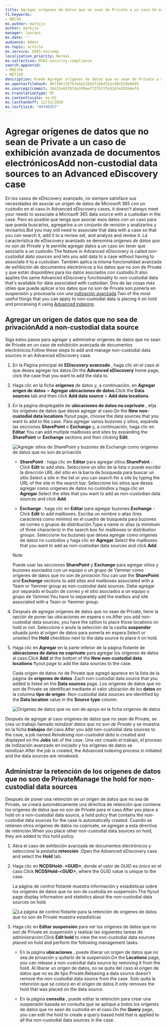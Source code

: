 ```yaml
---
title: Agregar orígenes de datos que no sean de Private a un caso de exhibición avanzada de documentos electrónicos
f1.keywords:
- NOCSH
ms.author: markjjo
author: markjjo
manager: laurawi
ms.date: ''
audience: Admin
ms.topic: article
ms.service: O365-seccomp
localization_priority: Normal
ms.collection: M365-security-compliance
search.appverid:
- MOE150
- MET150
description: Puede Agregar orígenes de datos que no sean de Private a un caso de exhibición avanzada de documentos electrónicos y poner una retención en el origen de datos. Los orígenes de datos que no son de Private se reindizan, por lo que cualquier contenido marcado como parcialmente indizado se reprocesa para que se pueda buscar de forma completa y rápida.
ms.openlocfilehash: 467f0e1167bfebe21bd3f2bbd52acd81529b8685
ms.sourcegitcommit: 36d12e02f6fda199ae7f2fb72fe52d7e2b5b4efd
ms.translationtype: MT
ms.contentlocale: es-ES
ms.lasthandoff: 12/31/2020
ms.locfileid: "49740357"
---
```

# <a name="add-non-custodial-data-sources-to-an-advanced-ediscovery-case"></a><span data-ttu-id="ed66c-104">Agregar orígenes de datos que no sean de Private a un caso de exhibición avanzada de documentos electrónicos</span><span class="sxs-lookup"><span data-stu-id="ed66c-104">Add non-custodial data sources to an Advanced eDiscovery case</span></span>

<span data-ttu-id="ed66c-105">En los casos de eDiscovery avanzado, no siempre satisface sus necesidades de asociar un origen de datos de Microsoft 365 con un custodio en el caso.</span><span class="sxs-lookup"><span data-stu-id="ed66c-105">In Advanced eDiscovery cases, it doesn't always meet your needs to associate a Microsoft 365 data source with a custodian in the case.</span></span> <span data-ttu-id="ed66c-106">Pero es posible que tenga que asociar esos datos con un caso para que pueda buscarlos, agregarlos a un conjunto de revisión y analizarlos y revisarlos.</span><span class="sxs-lookup"><span data-stu-id="ed66c-106">But you may still need to associate that data with a case so that you can search it, add it to a review set, and analyze and review it.</span></span> <span data-ttu-id="ed66c-107">La característica de eDiscovery avanzado se denomina *orígenes de datos que no son de Private* y le permite agregar datos a un caso sin tener que asociarlo a un custodio.</span><span class="sxs-lookup"><span data-stu-id="ed66c-107">The feature in Advanced eDiscovery is called *non-custodial data sources* and lets you add data to a case without having to associate it to a custodian.</span></span> <span data-ttu-id="ed66c-108">También aplica la misma funcionalidad avanzada de exhibición de documentos electrónicos a los datos que no son de Private y que están disponibles para los datos asociados con custodio.</span><span class="sxs-lookup"><span data-stu-id="ed66c-108">It also applies the same Advanced eDiscovery functionality to non-custodial data that's available for data associated with custodian.</span></span> <span data-ttu-id="ed66c-109">Dos de las cosas más útiles que puede aplicar a los datos que no son de Private son ponerla en suspensión y procesarla con una [indización avanzada](indexing-custodian-data.md).</span><span class="sxs-lookup"><span data-stu-id="ed66c-109">Two of the most useful things that you can apply to non-custodial data is placing it on hold and processing it using [Advanced indexing](indexing-custodian-data.md).</span></span>

## <a name="add-a-non-custodial-data-source"></a><span data-ttu-id="ed66c-110">Agregar un origen de datos que no sea de privación</span><span class="sxs-lookup"><span data-stu-id="ed66c-110">Add a non-custodial data source</span></span>

<span data-ttu-id="ed66c-111">Siga estos pasos para agregar y administrar orígenes de datos que no sean de Private en un caso de exhibición avanzada de documentos electrónicos.</span><span class="sxs-lookup"><span data-stu-id="ed66c-111">Follow these steps to add and manage non-custodial data sources in an Advanced eDiscovery case.</span></span>

1. <span data-ttu-id="ed66c-112">En la Página principal de **EDiscovery avanzado** , haga clic en el caso al que desea agregar los datos.</span><span class="sxs-lookup"><span data-stu-id="ed66c-112">On the **Advanced eDiscovery** home page, click the case that you want to add the data to.</span></span>

2. <span data-ttu-id="ed66c-113">Haga clic en la ficha **orígenes** de datos y, a continuación, en **Agregar origen de datos**  >  **Agregar ubicaciones de datos**.</span><span class="sxs-lookup"><span data-stu-id="ed66c-113">Click the **Data sources** tab and then click **Add data source** > **Add data locations**.</span></span>

3. <span data-ttu-id="ed66c-114">En la página desplegable de **ubicaciones de datos no coprivate** , elija los orígenes de datos que desee agregar al caso.</span><span class="sxs-lookup"><span data-stu-id="ed66c-114">On the **New non-custodial data locations** flyout page, choose the data sources that you want to add to the case.</span></span> <span data-ttu-id="ed66c-115">Para agregar varios buzones y sitios, expanda las secciones **SharePoint** o **Exchange** y, a continuación, haga clic en **Editar**.</span><span class="sxs-lookup"><span data-stu-id="ed66c-115">You can add multiple mailboxes and sites by expanding the **SharePoint** or **Exchange** sections and then clicking **Edit**.</span></span>

   ![Agregar sitios de SharePoint y buzones de Exchange como orígenes de datos que no son de privación](../media/NonCustodialDataSources1.png)

   - <span data-ttu-id="ed66c-117">**SharePoint** : haga clic en **Editar** para agregar sitios.</span><span class="sxs-lookup"><span data-stu-id="ed66c-117">**SharePoint** - Click **Edit** to add sites.</span></span> <span data-ttu-id="ed66c-118">Seleccione un sitio de la lista o puede escribir la dirección URL del sitio en la barra de búsqueda para buscar un sitio.</span><span class="sxs-lookup"><span data-stu-id="ed66c-118">Select a site in the list or you can search for a site by typing the URL of the site in the search bar.</span></span> <span data-ttu-id="ed66c-119">Seleccione los sitios que desea agregar como orígenes de datos no custodios y haga clic en **Agregar**.</span><span class="sxs-lookup"><span data-stu-id="ed66c-119">Select the sites that you want to add as non-custodian data sources and click **Add**.</span></span>

   - <span data-ttu-id="ed66c-120">**Exchange** : haga clic en **Editar** para agregar buzones.</span><span class="sxs-lookup"><span data-stu-id="ed66c-120">**Exchange** - Click **Edit** to add mailboxes.</span></span> <span data-ttu-id="ed66c-121">Escriba un nombre o alias (tres caracteres como mínimo) en el cuadro de búsqueda para buzones de correo o grupos de distribución.</span><span class="sxs-lookup"><span data-stu-id="ed66c-121">Type a name or alias (a minimum of three characters) in the search box for mailboxes or distribution groups.</span></span> <span data-ttu-id="ed66c-122">Seleccione los buzones que desea agregar como orígenes de datos no custodios y haga clic en **Agregar**.</span><span class="sxs-lookup"><span data-stu-id="ed66c-122">Select the mailboxes that you want to add as non-custodian data sources and click **Add**.</span></span>

   > [!NOTE]
   > <span data-ttu-id="ed66c-123">Puede usar las secciones **SharePoint** y **Exchange** para agregar sitios y buzones asociados con un equipo o un grupo de Yammer como orígenes de datos que no son de privación.</span><span class="sxs-lookup"><span data-stu-id="ed66c-123">You can use the **SharePoint** and **Exchange** sections to add sites and mailboxes associated with a Team or Yammer group as non-custodial data sources.</span></span> <span data-ttu-id="ed66c-124">Debe agregar por separado el buzón de correo y el sitio asociados a un equipo o grupo de Yammer.</span><span class="sxs-lookup"><span data-stu-id="ed66c-124">You have to separately add the mailbox and site associated with a Team or Yammer group.</span></span>

4. <span data-ttu-id="ed66c-125">Después de agregar orígenes de datos que no sean de Private, tiene la opción de poner las ubicaciones en espera o no.</span><span class="sxs-lookup"><span data-stu-id="ed66c-125">After you add non-custodial data sources, you have the option to place those locations on hold or not.</span></span> <span data-ttu-id="ed66c-126">Seleccione o anule la selección de la casilla **suspender** situada junto al origen de datos para ponerla en espera.</span><span class="sxs-lookup"><span data-stu-id="ed66c-126">Select or unselect the **Hold** checkbox next to the data source to place it on hold.</span></span>

5. <span data-ttu-id="ed66c-127">Haga clic en **Agregar** en la parte inferior de la página flotante de **ubicaciones de datos no coprivate** para agregar los orígenes de datos al caso.</span><span class="sxs-lookup"><span data-stu-id="ed66c-127">Click **Add** at the bottom of the **New non-custodial data locations** flyout page to add the data sources to the case.</span></span>

   <span data-ttu-id="ed66c-128">Cada origen de datos no de Private que agregó aparece en la lista de la página de **orígenes de datos** .</span><span class="sxs-lookup"><span data-stu-id="ed66c-128">Each non-custodial data source that you added is listed on the **Data sources** page.</span></span> <span data-ttu-id="ed66c-129">Los orígenes de datos que no son de Private se identifican mediante el valor ubicación de los **datos** en la columna **tipo de origen** .</span><span class="sxs-lookup"><span data-stu-id="ed66c-129">Non-custodial data sources are identified by the **Data location** value in the **Source type** column.</span></span>

   ![Orígenes de datos que no son de apoyo en la ficha orígenes de datos](../media/NonCustodialDataSources2.png)

<span data-ttu-id="ed66c-131">Después de agregar al caso orígenes de datos que no sean de Private, se crea un trabajo llamado *reindizar datos que no son de Private* y se muestra en la ficha **trabajos** del caso.</span><span class="sxs-lookup"><span data-stu-id="ed66c-131">After you add non-custodial data sources to the case, a job named *Reindexing non-custodial data* is created and displayed on the **Jobs** tab of the case.</span></span> <span data-ttu-id="ed66c-132">Una vez creado el trabajo, el proceso de indización avanzado en iniciado y los orígenes de datos se reindizan.</span><span class="sxs-lookup"><span data-stu-id="ed66c-132">After the job is created, the Advanced indexing process in initiated and the data sources are reindexed.</span></span>

## <a name="manage-the-hold-for-non-custodial-data-sources"></a><span data-ttu-id="ed66c-133">Administrar la retención de los orígenes de datos que no son de Private</span><span class="sxs-lookup"><span data-stu-id="ed66c-133">Manage the hold for non-custodial data sources</span></span>

<span data-ttu-id="ed66c-134">Después de poner una retención en un origen de datos que no sea de Private, se creará automáticamente una directiva de retención que contiene los orígenes de datos que no son de Private para el caso.</span><span class="sxs-lookup"><span data-stu-id="ed66c-134">After you place a hold on a non-custodial data source, a hold policy that contains the non-custodial data sources for the case is automatically created.</span></span> <span data-ttu-id="ed66c-135">Cuando se retienen otros orígenes de datos no coprivate, se agregan a esta directiva de retención.</span><span class="sxs-lookup"><span data-stu-id="ed66c-135">When you place other non-custodial data sources on hold, they are added to this hold policy.</span></span>

1. <span data-ttu-id="ed66c-136">Abra el caso de exhibición avanzada de documentos electrónicos y seleccione la pestaña **retención** .</span><span class="sxs-lookup"><span data-stu-id="ed66c-136">Open the Advanced eDiscovery case and select the **Hold** tab.</span></span>

2. <span data-ttu-id="ed66c-137">Haga clic en **NCDSHold- \<GUID\>**, donde el valor de GUID es único en el caso.</span><span class="sxs-lookup"><span data-stu-id="ed66c-137">Click **NCDSHold-\<GUID\>**, where the GUID value is unique to the case.</span></span>

   <span data-ttu-id="ed66c-138">La página de control flotante muestra información y estadísticas sobre los orígenes de datos que no son de custodia en suspensión.</span><span class="sxs-lookup"><span data-stu-id="ed66c-138">The flyout page display information and statistics about the non-custodial data sources on hold.</span></span>

   ![La página de control flotante para la retención de orígenes de datos que no son de Private muestra estadísticas](../media/NonCustodialDataSourcesHoldFlyout.png)

3. <span data-ttu-id="ed66c-140">Haga clic en **Editar suspensión** para ver los orígenes de datos que no son de Private en suspensión y realizar las siguientes tareas de administración:</span><span class="sxs-lookup"><span data-stu-id="ed66c-140">Click **Edit hold** to view the non-custodial data sources placed on hold and perform the following management tasks:</span></span>

   - <span data-ttu-id="ed66c-141">En la página **ubicaciones** , puede liberar un origen de datos que no sea de privación y quitarlo de la suspensión.</span><span class="sxs-lookup"><span data-stu-id="ed66c-141">On the **Locations** page, you can release a non-custodial data source by removing it from the hold.</span></span> <span data-ttu-id="ed66c-142">Al liberar un origen de datos, no se quita del caso el origen de datos que no es de tipo Private.</span><span class="sxs-lookup"><span data-stu-id="ed66c-142">Releasing a data source doesn't remove the non-custodial data source from the case.</span></span> <span data-ttu-id="ed66c-143">Solo quita la retención que se colocó en el origen de datos.</span><span class="sxs-lookup"><span data-stu-id="ed66c-143">It only removes the hold that was placed on the data source.</span></span>

   - <span data-ttu-id="ed66c-144">En la página **consulta** , puede editar la retención para crear una suspensión basada en consulta que se aplique a todos los orígenes de datos que no sean de custodia en el caso.</span><span class="sxs-lookup"><span data-stu-id="ed66c-144">On the **Query** page, you can edit the hold to create a query-based hold that is applied to all tha non-custodial data sources in the case.</span></span>
